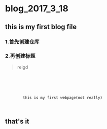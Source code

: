 # blog_2017_3_18
## this is my first blog file
### 1.首先创建仓库
### 2.再创建标题
> reigd
<pre><code>
        <html>
        <head>
        </head>
        <body>
        this is my first webpage(not really)
        </body>
        </html>
</code></pre>
## that's it
